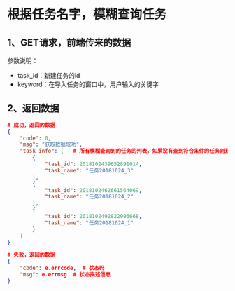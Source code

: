 # 根据任务名字，模糊查询任务



[Url]: 127.0.0.1:8000/training/tasks/task?task_id=<task_id>&keyword=<keyword>



## 1、GET请求，前端传来的数据

参数说明：

- task_id：新建任务的id
- keyword：在导入任务的窗口中，用户输入的关键字



## 2、返回数据

```json
# 成功，返回的数据
{
    "code": 0,
    "msg": "获取数据成功",
    "task_info": [   # 所有模糊查询到的任务的列表，如果没有查到符合条件的任务则是空列表
        {
            "task_id": 2018102439652891014,
            "task_name": "任务20181024_3"
        },
        {
            "task_id": 2018102462661564069,
            "task_name": "任务20181024_2"
        },
        {
            "task_id": 2018102492822996668,
            "task_name": "任务20181024_1"
        }
    ]
}

# 失败，返回的数据
{
    "code": e.errcode,  # 状态码
    "msg": e.errmsg  # 状态描述信息
}
```


